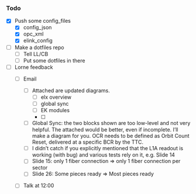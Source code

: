 ### Todo

- [x] Push some config_files
  - [x] config_json
  - [x] opc_xml
  - [x] elink_config
- [ ] Make a dotfiles repo
  - [ ] Tell LL/CB
  - [ ] Put some dotfiles in there
- [ ] Lorne feedback
  - [ ] Email
    - [ ] Attached are updated diagrams.
      - [ ] elx overview
      - [ ] global sync
      - [ ] EK modules
      - [ ] 
    - [ ] Global Sync: the two blocks shown are too low-level and not very helpful. The attached would be better, even if incomplete. I’ll make a diagram for you. OCR needs to be defined as Orbit Count Reset, delivered at a specific BCR by the TTC.
    - [ ] I didn’t catch if you explicitly mentioned that the L1A readout is working (with bug) and various tests rely on it, e.g. Slide 14
    - [ ] Slide 15: only 1 fiber connection => only 1 fiber connection per sector
    - [ ] Slide 26: Some pieces ready => Most pieces ready
  - [ ] Talk at 12:00
  

